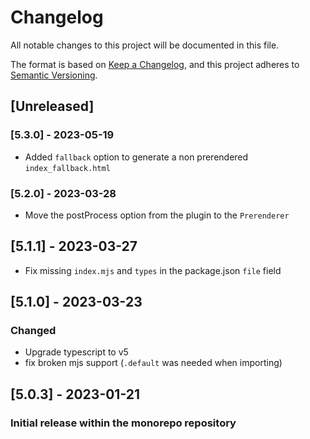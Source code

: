 # Changelog

All notable changes to this project will be documented in this file.

The format is based on [Keep a Changelog](https://keepachangelog.com/en/1.0.0/),
and this project adheres to [Semantic Versioning](https://semver.org/spec/v2.0.0.html).

## [Unreleased]

### [5.3.0] - 2023-05-19
- Added `fallback` option to generate a non prerendered `index_fallback.html`

### [5.2.0] - 2023-03-28
- Move the postProcess option from the plugin to the `Prerenderer`

## [5.1.1] - 2023-03-27
- Fix missing `index.mjs` and `types` in the package.json `file` field

## [5.1.0] - 2023-03-23

### Changed
- Upgrade typescript to v5
- fix broken mjs support (`.default` was needed when importing)

## [5.0.3] - 2023-01-21

### Initial release within the monorepo repository
